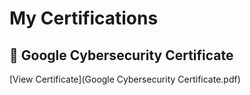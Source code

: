 # My Certifications

## 📄 Google Cybersecurity Certificate
[View Certificate](Google Cybersecurity Certificate.pdf)
